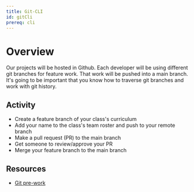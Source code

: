 ```yaml
---
title: Git-CLI
id: gitCli
prereq: cli
---
```


# Overview

Our projects will be hosted in Github. Each developer will be using different git branches for feature work. That work will be pushed into a main branch. It's going to be important that you know how to traverse git branches and work with git history.

## Activity

- Create a feature branch of your class's curriculum
- Add your name to the class's team roster and push to your remote branch
- Make a pull request (PR) to the main branch
- Get someone to review/approve your PR
- Merge your feature branch to the main branch

## Resources

- [Git pre-work](https://github.com/Vets-Who-Code/Prework#git)

